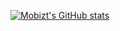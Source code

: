 [![Mobizt's GitHub stats](https://github-readme-stats.vercel.app/api?username=mobizt)](https://github.com/mobizt/github-readme-stats)
